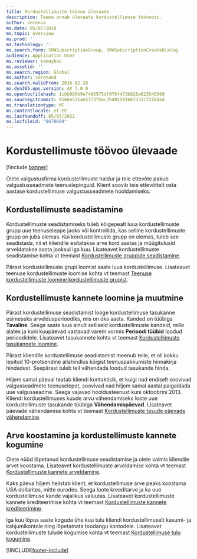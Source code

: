 ```yaml
---
title: Kordustellimuste töövoo ülevaade
description: Teema annab ülevaate kordustellimuse töövoost.
author: sorenva
ms.date: 05/07/2018
ms.topic: overview
ms.prod: ''
ms.technology: ''
ms.search.form: SMASubscriptionGroup, SMASubscriptionCreateDialog
audience: Application User
ms.reviewer: kamaybac
ms.assetid: ''
ms.search.region: Global
ms.author: sorenand
ms.search.validFrom: 2016-02-28
ms.dyn365.ops.version: AX 7.0.0
ms.openlocfilehash: 1cbb986b9e7496975df076f473b828a023548560
ms.sourcegitcommit: 9166e531ae5773f5bc3bd02501b67331cf216da4
ms.translationtype: MT
ms.contentlocale: et-EE
ms.lasthandoff: 05/03/2022
ms.locfileid: "8670660"
---
```

# <a name="subscription-workflow-overview"></a>Kordustellimuste töövoo ülevaade 

[!include [banner](../includes/banner.md)]


Olete valgustusfirma kordustellimuste haldur ja teie ettevõte pakub valgustusseadmete teenuslepinguid. Klient soovib teie ettevõttelt osta aastase kordustellimuse valgustusseadmete hooldamiseks.

## <a name="setting-up-subscriptions"></a>Kordustellimuste seadistamine

Kordustellimuste seadistamiseks tuleb kõigepealt luua kordustellimuste grupp uue teenuseleppe jaoks või kontrollida, kas selline kordustellimuste grupp on juba olemas. Kui kordustellimuste grupp on olemas, tuleb see seadistada, nii et kliendile esitatakse arve kord aastas ja müügitulusid arveldatakse aasta jooksul iga kuu. Lisateavet kordustellimuste seadistamise kohta vt teemast [Kordustellimuste gruppide seadistamine](set-up-subscription-groups.md).

Pärast kordustellimuste grupi loomist saate luua kordustellimuse. Lisateavet teenuse kordustellimuste loomise kohta vt teemast [Teenuse kordustellimuste loomine kordustellimuste grupist](create-service-subscriptions-from-subscription-group.md).

## <a name="create-and-modify-subscription-transactions"></a>Kordustellimuste kannete loomine ja muutmine

Pärast kordustellimuse seadistamist looge kordustellimuse tasukanne esimeseks arveldusperioodiks, mis on üks aasta. Kanded on tüübiga **Tavaline**. Seega saate luua ainult selliseid kordustellimuste kandeid, mille alates ja kuni kuupäevad vastavad varem vormis **Perioodi tüübid** loodud perioodidele. Lisateavet tasukannete kohta vt teemast [Kordustellimuste tasukannete loomine](create-subscription-fee-transactions.md).

Pärast kliendile kordustellimuse seadistamist meenub teile, et oli kokku lepitud 10-protsendine allahindlus kõigist teenuspakkumiste hinnakirja hindadest. Seepärast tuleb teil vähendada loodud tasukande hinda.

Hiljem samal päeval teatab kliendi kontaktisik, et kuigi nad endiselt soovivad valgusseadmete teenuselepet, soovivad nad hiljem samal aastal paigaldada uue valgusseadme. Seega vajavad hooldusteenust kuni oktoobrini 2013. Kliendi kordustellimuses kuude arvu vähendamiseks loote uue kordustellimuste tasukande tüübiga **Vähendamispäevad**. Lisateavet päevade vähendamise kohta vt teemast [Kordustellimuste tasude päevade vähendamine](reduce-the-days-on-subscription-fees.md).

## <a name="invoice-and-accrue-subscription-transactions"></a>Arve koostamine ja kordustellimuste kannete kogumine

Olete nüüd lõpetanud kordustellimuse seadistamise ja olete valmis kliendile arvet koostama. Lisateavet kordustellimuste arveldamise kohta vt teemast [Kordustellimuste kannete arveldamine](invoice-subscription-transactions.md).

Kaks päeva hiljem helistab klient, et kordustellimuse arve peaks koostama USA dollarites, mitte eurodes. Seega loote kreeditarve ja ka uue kordustellimuse kande vajalikus valuutas. Lisateavet kordustellimuste kannete krediteerimise kohta vt teemast [Kordustellimuste kannete krediteerimine](credit-subscription-transactions.md).

Iga kuu lõpus saate koguda ühe kuu tulu kliendi kordustellimuselt kasumi- ja kahjumikontole ning lõpetamata toodangu kontodele. Lisateavet kordustellimuste tulude kogumise kohta vt teemast [Kordustellimuse tulu kogumine](accrue-subscription-revenue.md).

  




[!INCLUDE[footer-include](../../includes/footer-banner.md)]